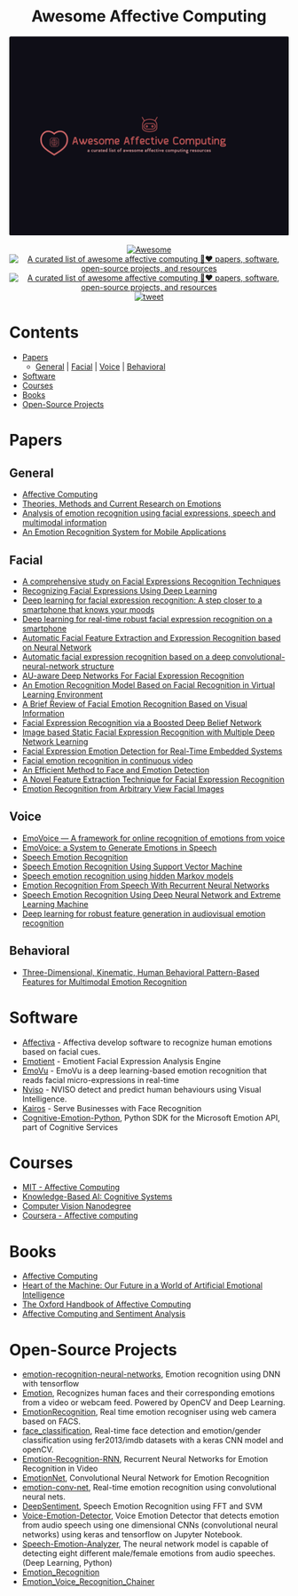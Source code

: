 <h1 align=center> Awesome Affective Computing </h1>

<div align="center">
	<img src="awesome-affective-computing.png" alt="Awesome Affective Computing">
</div>

<p align="center">
	<a href="https://github.com/sindresorhus/awesome">
		<img alt="Awesome" src="https://cdn.rawgit.com/sindresorhus/awesome/d7305f38d29fed78fa85652e3a63e154dd8e8829/media/badge.svg">
	</a>
	<a href="https://github.com/AmrMKayid/awesome-affective-computing/stargazers">
	    <img alt="A curated list of awesome affective computing 🤖❤️ papers, software, open-source projects, and resources" src="https://img.shields.io/github/stars/AmrMKayid/awesome-affective-computing.svg">
  	</a>
	<a href="https://github.com/AmrMKayid/awesome-affective-computing/network">
	    <img alt="A curated list of awesome affective computing 🤖❤️ papers, software, open-source projects, and resources" src="https://img.shields.io/github/forks/AmrMKayid/awesome-affective-computing.svg">
  	</a>
	<a href="https://twitter.com/intent/tweet?text=Awesome%20Affective%20Computing%20-%20A%20curated%20list%20of%20awesome%20affective%20computing%20papers,%20software,%20and%20resources%20by%20@AmrMKayid&url=https://github.com/AmrMKayid/awesome-affective-computing&hashtags=affective_computing,emotion_recognition,emotionalintelligence,artificialintelligence,deeplearning">
		<img alt="tweet" src="https://img.shields.io/twitter/url/http/shields.io.svg?style=social">
	</a>
</p>



# Contents

- [Papers](#papers)
	- [General](#general) | [Facial](#facial) | [Voice](#voice) | [Behavioral](#behavioral)
- [Software](#software)
- [Courses](#courses)
- [Books](#books)
- [Open-Source Projects](#projects)


# Papers

## General

- [Affective Computing](https://affect.media.mit.edu/pdfs/95.picard.pdf)
- [Theories, Methods and Current Research on Emotions](https://irenelopatovska.files.wordpress.com/2012/10/lopatovska_arapakis_2011_theories.pdf)
- [Analysis of emotion recognition using facial expressions, speech and multimodal information](https://dl.acm.org/citation.cfm?id=1027968)
- [An Emotion Recognition System for Mobile Applications](https://ieeexplore.ieee.org/document/7862118/)


## Facial
- [A comprehensive study on Facial Expressions Recognition Techniques](https://ieeexplore.ieee.org/document/7508167/)
- [Recognizing Facial Expressions Using Deep Learning](http://cs231n.stanford.edu/reports/2017/pdfs/224.pdf)
- [Deep learning for facial expression recognition: A step closer to a smartphone that knows your moods](https://ieeexplore.ieee.org/document/7889290/)
- [Deep learning for real-time robust facial expression recognition on a smartphone](https://ieeexplore.ieee.org/abstract/document/6776135/)
- [Automatic Facial Feature Extraction and Expression Recognition based on Neural Network](https://arxiv.org/pdf/1204.2073.pdf)
- [Automatic facial expression recognition based on a deep convolutional-neural-network structure](https://ieeexplore.ieee.org/abstract/document/7965717/)
- [AU-aware Deep Networks For Facial Expression Recognition](http://www.jdl.ac.cn/doc/2011/20141317351319923_2013_fg_myliu_au-aware%20deep%20networks%20for%20facial%20expression%20recognition.pdf)
- [An Emotion Recognition Model Based on Facial Recognition in Virtual Learning Environment](https://ac.els-cdn.com/S1877050917327679/1-s2.0-S1877050917327679-main.pdf?_tid=dfa912d0-4d1d-46c9-8047-e704fa20031d&acdnat=1530789316_10496a5c00e6542ade37b5d1362acdda)
- [A Brief Review of Facial Emotion Recognition Based on Visual Information](http://www.mdpi.com/1424-8220/18/2/401)
- [Facial Expression Recognition via a Boosted Deep Belief Network](https://www.cv-foundation.org/openaccess/content_cvpr_2014/papers/Liu_Facial_Expression_Recognition_2014_CVPR_paper.pdf)
- [Image based Static Facial Expression Recognition with Multiple Deep Network Learning](https://dl.acm.org/citation.cfm?id=2830595)
- [Facial Expression Emotion Detection for Real-Time Embedded Systems](http://www.mdpi.com/2227-7080/6/1/17/)
- [Facial emotion recognition in continuous video](https://www.researchgate.net/publication/259891535_Facial_emotion_recognition_in_continuous_video)
- [An Efficient Method to Face and Emotion Detection](https://ieeexplore.ieee.org/document/7279967/)
- [A Novel Feature Extraction Technique for Facial Expression
Recognition](https://pdfs.semanticscholar.org/d6c7/092111a8619ed7a6b01b00c5f75949f137bf.pdf)
- [Emotion Recognition from Arbitrary View Facial Images](http://www.cis.pku.edu.cn/faculty/vision/zlin/Publications/2010-ECCV-Emotion.pdf)


## Voice

- [EmoVoice — A framework for online recognition of emotions from voice](https://www.informatik.uni-augsburg.de/lehrstuehle/hcm/publications/2008-PIT-Vogt/Vogtetal-PIT08.pdf)
- [EmoVoice: a System to Generate Emotions in Speech](https://www.researchgate.net/publication/221478213_Emovoice_a_system_to_generate_emotions_in_speech)
- [Speech Emotion Recognition](https://pdfs.semanticscholar.org/8b09/af0774f1d5985fb86cdda4ad33c58608a1e6.pdf)
- [Speech Emotion Recognition Using Support Vector Machine](http://www.earticle.net/Article.aspx?sn=204547)
- [Speech emotion recognition using hidden Markov models](https://www.sciencedirect.com/science/article/pii/S0167639303000992)
- [Emotion Recognition From Speech With Recurrent Neural Networks](https://arxiv.org/abs/1701.08071)
- [Speech Emotion Recognition Using Deep Neural Network and Extreme Learning Machine](https://www.microsoft.com/en-us/research/publication/speech-emotion-recognition-using-deep-neural-network-and-extreme-learning-machine/)
- [Deep learning for robust feature generation in audiovisual emotion recognition](https://ieeexplore.ieee.org/document/6638346)


## Behavioral

- [Three-Dimensional, Kinematic, Human Behavioral Pattern-Based Features for Multimodal Emotion Recognition](http://www.mdpi.com/2414-4088/1/3/19)



# Software

- [Affectiva](https://www.affectiva.com/) - Affectiva develop software to recognize human emotions based on facial cues.
- [Emotient](https://imotions.com/emotient/) - Emotient Facial Expression Analysis Engine
- [EmoVu](http://www.eyeris.ai/) - EmoVu is a deep learning-based emotion recognition that reads facial micro-expressions in real-time
- [Nviso](http://www.nviso.ch/technology.html) - NVISO detect and predict human behaviours using Visual Intelligence.
- [Kairos](https://www.kairos.com/) - Serve Businesses with Face Recognition
- [Cognitive-Emotion-Python](https://github.com/Microsoft/Cognitive-Emotion-Python), Python SDK for the Microsoft Emotion API, part of Cognitive Services



# Courses

- [MIT - Affective Computing](https://ocw.mit.edu/courses/media-arts-and-sciences/mas-630-affective-computing-fall-2015/)
- [Knowledge-Based AI: Cognitive Systems](https://eg.udacity.com/course/knowledge-based-ai-cognitive-systems--ud409)
- [Computer Vision Nanodegree](https://in.udacity.com/course/computer-vision-nanodegree--nd891)
- [Coursera - Affective computing](https://www.coursera.org/lecture/emotions/affective-computing-gebqS)



# Books

- [Affective Computing](https://mitpress.mit.edu/books/affective-computing)
- [Heart of the Machine: Our Future in a World of Artificial Emotional Intelligence](https://www.amazon.com/Heart-Machine-Artificial-Emotional-Intelligence/dp/1628727330)
- [The Oxford Handbook of Affective Computing](https://www.amazon.com/Handbook-Affective-Computing-Library-Psychology/dp/0199942234)
- [Affective Computing and Sentiment Analysis](https://www.springer.com/gp/book/9789400717565)



# Open-Source Projects

- [emotion-recognition-neural-networks](https://github.com/isseu/emotion-recognition-neural-networks), Emotion recognition using DNN with tensorflow
- [Emotion](https://github.com/petercunha/Emotion), Recognizes human faces and their corresponding emotions from a video or webcam feed. Powered by OpenCV and Deep Learning.
- [EmotionRecognition](https://github.com/leonardean/EmotionRecognition), Real time emotion recogniser using web camera based on FACS.
- [face_classification](https://github.com/oarriaga/face_classification), Real-time face detection and emotion/gender classification using fer2013/imdb datasets with a keras CNN model and openCV.
- [Emotion-Recognition-RNN](https://github.com/saebrahimi/Emotion-Recognition-RNN), Recurrent Neural Networks for Emotion Recognition in Video
- [EmotionNet](https://github.com/co60ca/EmotionNet), Convolutional Neural Network for Emotion Recognition
- [emotion-conv-net](https://github.com/GautamShine/emotion-conv-net), Real-time emotion recognition using convolutional neural nets.
- [DeepSentiment](https://github.com/vyassu/DeepSentiment), Speech Emotion Recognition using FFT and SVM
- [Voice-Emotion-Detector](https://github.com/crhung/Voice-Emotion-Detector), Voice Emotion Detector that detects emotion from audio speech using one dimensional CNNs (convolutional neural networks) using keras and tensorflow on Jupyter Notebook.
- [Speech-Emotion-Analyzer](https://github.com/MITESHPUTHRANNEU/Speech-Emotion-Analyzer), The neural network model is capable of detecting eight different male/female emotions from audio speeches. (Deep Learning, Python)
- [Emotion_Recognition](https://github.com/miguelki/Emotion_Recognition)
- [Emotion_Voice_Recognition_Chainer](https://github.com/SnowMasaya/Emotion_Voice_Recognition_Chainer-)
